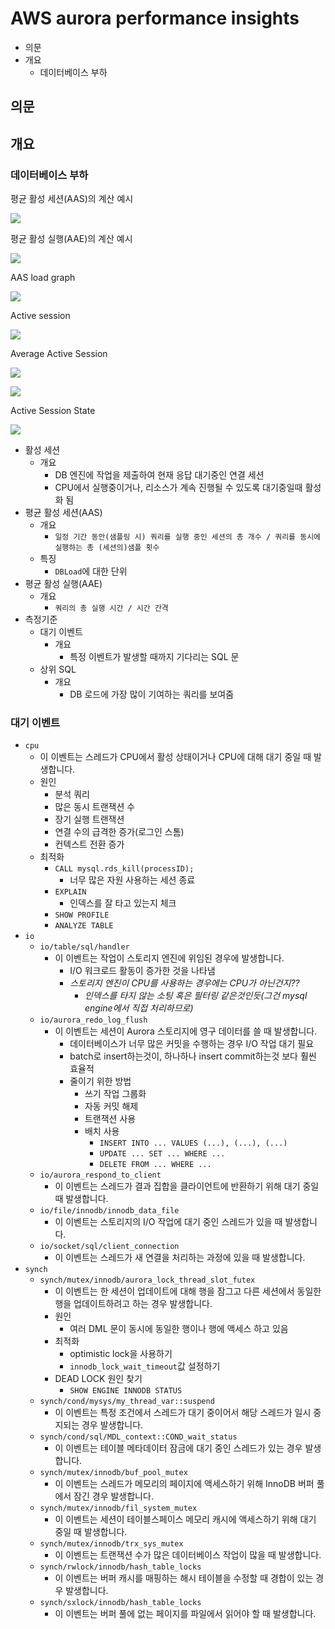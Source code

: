 # AWS aurora performance insights

- 의문
- 개요
  - 데이터베이스 부하

## 의문

## 개요

### 데이터베이스 부하

평균 활성 세션(AAS)의 계산 예시

![](./images/aurora_performance_insights/aas_example1.png)

평균 활성 실행(AAE)의 계산 예시

![](./images/aurora_performance_insights/aae_example1.png)

AAS load graph

![](./images/aurora_performance_insights/aas_load_graph1.png)

Active session

![](./images/aurora_performance_insights/active_session1.png)

Average Active Session

![](./images/aurora_performance_insights/aas1.png)

![](./images/aurora_performance_insights/aas2.png)

Active Session State

![](./images/aurora_performance_insights/active_session_state1.png)

- 활성 세션
  - 개요
    - DB 엔진에 작업을 제출하여 현재 응답 대기중인 연결 세션
    - CPU에서 실행중이거나, 리소스가 계속 진행될 수 있도록 대기중일때 활성화 됨
- 평균 활성 세션(AAS)
  - 개요
    - `일정 기간 동안(샘플링 시) 쿼리를 실행 중인 세션의 총 개수 / 쿼리를 동시에 실행하는 총 (세션의)샘플 횟수`
  - 특징
    - `DBLoad`에 대한 단위
- 평균 활성 실행(AAE)
  - 개요
    - `쿼리의 총 실행 시간 / 시간 간격`
- 측정기준
  - 대기 이벤트
    - 개요
      - 특정 이벤트가 발생할 때까지 기다리는 SQL 문
  - 상위 SQL
    - 개요
      - DB 로드에 가장 많이 기여하는 쿼리를 보여줌

### 대기 이벤트

- `cpu`
  - 이 이벤트는 스레드가 CPU에서 활성 상태이거나 CPU에 대해 대기 중일 때 발생합니다.
  - 원인
    - 분석 쿼리
    - 많은 동시 트랜잭션 수
    - 장기 실행 트랜잭션
    - 연결 수의 급격한 증가(로그인 스톰)
    - 컨텍스트 전환 증가
  - 최적화
    - `CALL mysql.rds_kill(processID);`
      - 너무 많은 자원 사용하는 세션 종료
    - `EXPLAIN`
      - 인덱스를 잘 타고 있는지 체크
    - `SHOW PROFILE`
    - `ANALYZE TABLE`
- `io`
  - `io/table/sql/handler`
    - 이 이벤트는 작업이 스토리지 엔진에 위임된 경우에 발생합니다.
      - I/O 워크로드 활동이 증가한 것을 나타냄
      - *스토리지 엔진이 CPU를 사용하는 경우에는 CPU가 아닌건지??*
        - *인덱스를 타지 않는 소팅 혹은 필터링 같은것인듯(그건 mysql engine에서 직접 처리하므로)*
  - `io/aurora_redo_log_flush`
    - 이 이벤트는 세션이 Aurora 스토리지에 영구 데이터를 쓸 때 발생합니다.
      - 데이터베이스가 너무 많은 커밋을 수행하는 경우 I/O 작업 대기 필요
      - batch로 insert하는것이, 하나하나 insert commit하는것 보다 훨씬 효율적
      - 줄이기 위한 방법
        - 쓰기 작업 그룹화
        - 자동 커밋 해제
        - 트랜잭션 사용
        - 배치 사용
          - `INSERT INTO ... VALUES (...), (...), (...)`
          - `UPDATE ... SET ... WHERE ...`
          - `DELETE FROM ... WHERE ...`
  - `io/aurora_respond_to_client`
    - 이 이벤트는 스레드가 결과 집합을 클라이언트에 반환하기 위해 대기 중일 때 발생합니다.
  - `io/file/innodb/innodb_data_file`
    - 이 이벤트는 스토리지의 I/O 작업에 대기 중인 스레드가 있을 때 발생합니다.
  - `io/socket/sql/client_connection`
    - 이 이벤트는 스레드가 새 연결을 처리하는 과정에 있을 때 발생합니다.
- `synch`
  - `synch/mutex/innodb/aurora_lock_thread_slot_futex`
    - 이 이벤트는 한 세션이 업데이트에 대해 행을 잠그고 다른 세션에서 동일한 행을 업데이트하려고 하는 경우 발생합니다.
    - 원인
      - 여러 DML 문이 동시에 동일한 행이나 행에 액세스 하고 있음
    - 최적화
      - optimistic lock을 사용하기
      - `innodb_lock_wait_timeout`값 설정하기
    - DEAD LOCK 원인 찾기
      - `SHOW ENGINE INNODB STATUS`
  - `synch/cond/mysys/my_thread_var::suspend`
    - 이 이벤트는 특정 조건에서 스레드가 대기 중이어서 해당 스레드가 일시 중지되는 경우 발생합니다.
  - `synch/cond/sql/MDL_context::COND_wait_status`
    - 이 이벤트는 테이블 메타데이터 잠금에 대기 중인 스레드가 있는 경우 발생합니다.
  - `synch/mutex/innodb/buf_pool_mutex`
    - 이 이벤트는 스레드가 메모리의 페이지에 액세스하기 위해 InnoDB 버퍼 풀에서 잠긴 경우 발생합니다.
  - `synch/mutex/innodb/fil_system_mutex`
    - 이 이벤트는 세션이 테이블스페이스 메모리 캐시에 액세스하기 위해 대기 중일 때 발생합니다.
  - `synch/mutex/innodb/trx_sys_mutex`
    - 이 이벤트는 트랜잭션 수가 많은 데이터베이스 작업이 많을 때 발생합니다.
  - `synch/rwlock/innodb/hash_table_locks`
    - 이 이벤트는 버퍼 캐시를 매핑하는 해시 테이블을 수정할 때 경합이 있는 경우 발생합니다.
  - `synch/sxlock/innodb/hash_table_locks`
    - 이 이벤트는 버퍼 풀에 없는 페이지를 파일에서 읽어야 할 때 발생합니다.
